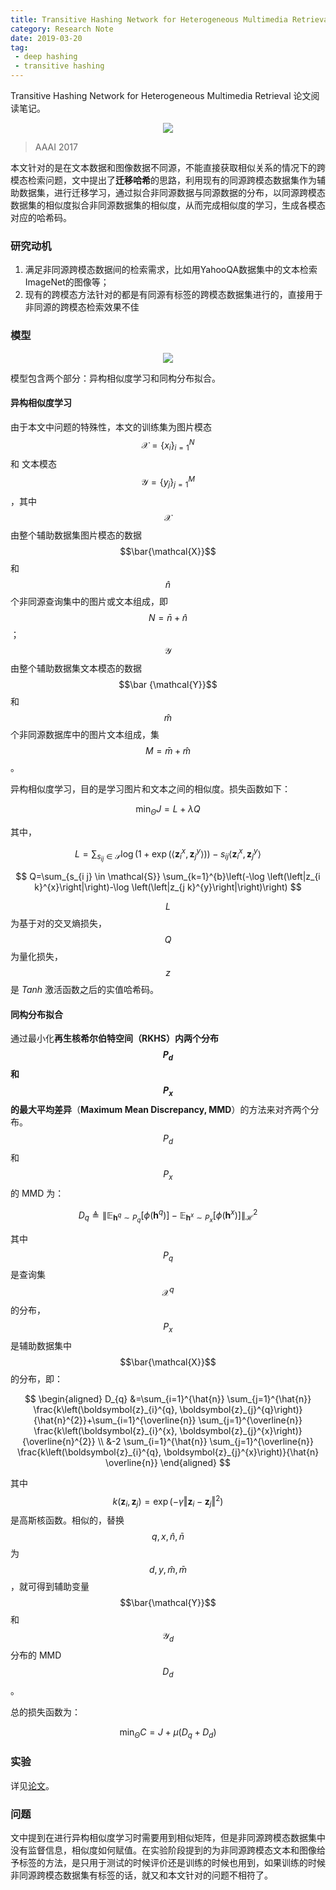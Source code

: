 ```yaml
---
title: Transitive Hashing Network for Heterogeneous Multimedia Retrieval
category: Research Note
date: 2019-03-20
tag:
 - deep hashing
 - transitive hashing
---
```


Transitive Hashing Network for Heterogeneous Multimedia Retrieval 论文阅读笔记。

<center><img src="https://ws4.sinaimg.cn/large/006tKfTcgy1g19e6c953nj31d40d0tce.jpg" /></center>

> AAAI 2017

本文针对的是在文本数据和图像数据不同源，不能直接获取相似关系的情况下的跨模态检索问题，文中提出了**迁移哈希**的思路，利用现有的同源跨模态数据集作为辅助数据集，进行迁移学习，通过拟合非同源数据与同源数据的分布，以同源跨模态数据集的相似度拟合非同源数据集的相似度，从而完成相似度的学习，生成各模态对应的哈希码。

### 研究动机

1. 满足非同源跨模态数据间的检索需求，比如用YahooQA数据集中的文本检索ImageNet的图像等；
2. 现有的跨模态方法针对的都是有同源有标签的跨模态数据集进行的，直接用于非同源的跨模态检索效果不佳

### 模型

<center><img src="https://ws4.sinaimg.cn/large/006tKfTcly1g19gr5g9ymj31em0gudsx.jpg" /></center>

模型包含两个部分：异构相似度学习和同构分布拟合。

#### 异构相似度学习

由于本文中问题的特殊性，本文的训练集为图片模态 $$\mathcal{X} = \{x_i\}_{i=1}^N$$ 和 文本模态 $$\mathcal{Y} = \{y_j\}_{j=1}^M$$，其中 $$\mathcal{X}$$ 由整个辅助数据集图片模态的数据 $$\bar{\mathcal{X}}$$ 和 $$\hat n$$ 个非同源查询集中的图片或文本组成，即 $$N = \bar n + \hat n$$；$$\mathcal{Y}$$ 由整个辅助数据集文本模态的数据 $$\bar {\mathcal{Y}}$$ 和 $$\hat m$$ 个非同源数据库中的图片文本组成，集 $$M = \bar m + \hat m$$。

异构相似度学习，目的是学习图片和文本之间的相似度。损失函数如下：

$$
\min _{\Theta} J=L+\lambda Q
$$

其中，

$$
L=\sum_{s_{i j} \in \mathcal{S}} \log \left(1+\exp \left(\left\langle\boldsymbol{z}_{i}^{x}, \boldsymbol{z}_{j}^{y}\right\rangle\right)\right)-s_{i j}\left\langle\boldsymbol{z}_{i}^{x}, \boldsymbol{z}_{j}^{y}\right\rangle
$$

$$
Q=\sum_{s_{i j} \in \mathcal{S}} \sum_{k=1}^{b}\left(-\log \left(\left|z_{i k}^{x}\right|\right)-\log \left(\left|z_{j k}^{y}\right|\right)\right)
$$

$$L$$ 为基于对的交叉熵损失，$$Q$$ 为量化损失，$$z$$ 是 *Tanh* 激活函数之后的实值哈希码。

#### 同构分布拟合

通过最小化**再生核希尔伯特空间（RKHS）**内两个分布 $$P_d$$ 和 $$P_x$$ 的**最大平均差异**（**Maximum Mean Discrepancy, MMD**）的方法来对齐两个分布。 $$P_d$$ 和 $$P_x$$ 的 MMD 为：

$$
D_{q} \triangleq\left\|\mathbb{E}_{\boldsymbol{h}^{q} \sim P_{q}}\left[\phi\left(\boldsymbol{h}^{q}\right)\right]-\mathbb{E}_{\boldsymbol{h}^{x} \sim P_{x}}\left[\phi\left(\boldsymbol{h}^{x}\right)\right]\right\|_{\mathcal{H}}^{2}
$$

其中 $$P_q$$ 是查询集 $$\mathcal{X}^q$$ 的分布，$$P_x$$ 是辅助数据集中 $$\bar{\mathcal{X}}$$ 的分布，即：

$$
\begin{aligned} D_{q} &=\sum_{i=1}^{\hat{n}} \sum_{j=1}^{\hat{n}} \frac{k\left(\boldsymbol{z}_{i}^{q}, \boldsymbol{z}_{j}^{q}\right)}{\hat{n}^{2}}+\sum_{i=1}^{\overline{n}} \sum_{j=1}^{\overline{n}} \frac{k\left(\boldsymbol{z}_{i}^{x}, \boldsymbol{z}_{j}^{x}\right)}{\overline{n}^{2}} \\ &-2 \sum_{i=1}^{\hat{n}} \sum_{j=1}^{\overline{n}} \frac{k\left(\boldsymbol{z}_{i}^{q}, \boldsymbol{z}_{j}^{x}\right)}{\hat{n} \overline{n}} \end{aligned}
$$

其中 $$k\left(\boldsymbol{z}_{i}, \boldsymbol{z}_{j}\right)=\exp \left(-\gamma\left\Vert\boldsymbol{z}_{i}-\boldsymbol{z}_{j}\right\Vert^{2}\right)$$ 是高斯核函数。相似的，替换 $$q, x, \hat n, \bar n$$ 为 $$d,y,\hat m, \bar m$$，就可得到辅助变量 $$\bar{\mathcal{Y}}$$ 和 $$\mathcal{Y}_d$$ 分布的 MMD $$D_d$$。 

总的损失函数为：

$$
\min _{\Theta} C=J+\mu\left(D_{q}+D_{d}\right)
$$

### 实验

详见[论文](https://www.aaai.org/ocs/index.php/AAAI/AAAI17/paper/viewPaper/14559)。

### 问题

文中提到在进行异构相似度学习时需要用到相似矩阵，但是非同源跨模态数据集中没有监督信息，相似度如何赋值。在实验阶段提到的为非同源跨模态文本和图像给予标签的方法，是只用于测试的时候评价还是训练的时候也用到，如果训练的时候非同源跨模态数据集有标签的话，就又和本文针对的问题不相符了。